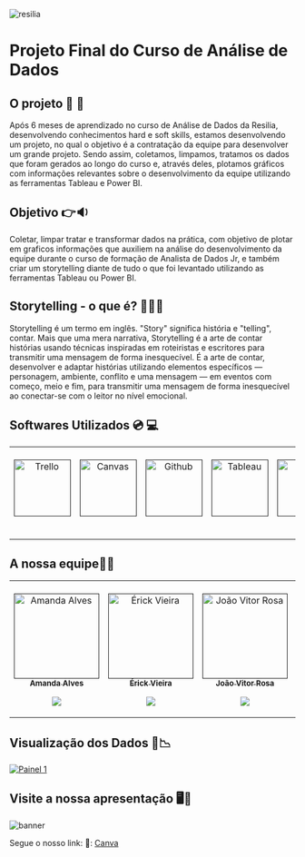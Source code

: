![resilia](https://user-images.githubusercontent.com/77132612/201170243-8c384696-19aa-4e1a-9e67-3d607d9cd418.png)
# Projeto Final do Curso de Análise de Dados 

## **O projeto :open_book:	:movie_camera:**
  Após 6 meses de aprendizado no curso de Análise de Dados da Resilia, desenvolvendo conhecimentos hard e soft skills, estamos desenvolvendo um projeto, no qual o objetivo é a contratação da equipe para desenvolver um grande projeto. Sendo assim, coletamos, limpamos, tratamos os dados que foram gerados ao longo do curso e, através deles, plotamos gráficos com informações relevantes sobre o desenvolvimento da equipe utilizando as ferramentas Tableau e Power BI.

## **Objetivo :point_right::sound:**
  Coletar, limpar tratar e transformar dados na prática, com objetivo de plotar em graficos informações que auxiliem na análise do desenvolvimento da equipe durante o curso de formação de Analista de Dados Jr, e também criar um storytelling diante de tudo o que foi levantado utilizando as ferramentas Tableau ou Power BI.
 
 ## **Storytelling - o que é? 	:teacher::mag_right:**
   Storytelling é um termo em inglês. "Story" significa história e "telling", contar. Mais que uma mera narrativa, Storytelling é a arte de contar histórias usando técnicas inspiradas em roteiristas e escritores para transmitir uma mensagem de forma inesquecível. É a arte de contar, desenvolver e adaptar histórias utilizando elementos específicos — personagem, ambiente, conflito e uma mensagem — em eventos com começo, meio e fim, para transmitir uma mensagem de forma inesquecível ao conectar-se com o leitor no nível emocional.


## **Softwares Utilizados :cd: :computer:**


<table align="center">

  <td  align="center"><br>
        <a href="">
            <img src="https://cdn.jsdelivr.net/gh/devicons/devicon/icons/trello/trello-plain-wordmark.svg" width="100px;" alt="Trello" style="max-width:100%;" style="max-width:100%;"  />
            <br><sub><b></b></sub><br>
        <p align="center">
            </a>
</td>
  <td align="center"><br>
        <a href="">
            <img src="https://i.ibb.co/pxjbzyh/canva-removebg-preview.png" width="100px;" alt="Canvas" style="max-width:100%;">
            <br><sub><b></b></sub><br>
        <p align="center">
       </p>
</td>
<td  align="center"><br>
        <a href="">
            <img src="https://cdn.discordapp.com/attachments/982059488276283472/1040309245767331840/unknown.png" width="100px;" alt="Github" style="max-width:100%;">
            <br><sub><b></b></sub><br>
        <p align="center">
       </p> 
 </td>
  <td  align="center"><br>
        <a href="">
            <img src="https://i.ibb.co/crCrKV6/TABLEAU-removebg-preview.png" width="100px;" alt="Tableau" style="max-width:100%;">
            <br><sub><b></b></sub><br>
        <p align="center">
       </p>
    </td>
  <td  align="center"><br>
        <a href="">
            <img src="https://i.ibb.co/RpSzy14/sheets-removebg-preview.png" width="100px;" alt="sheets" style="max-width:100%;">
            <br><sub><b></b></sub><br>
        <p align="center">
       </p>
    </td>
    <td align="center"><br>
        <a href="">
            <img src="https://i.ibb.co/Ky4r6Kp/discord-removebg-preview.png" width="100px;" alt="Trello" style="max-width:100%;" style="max-width:100%;" />
            <br><sub><b></b></sub><br>
        <p align="center">
            </a>
    </td>
</table>


## **A nossa equipe:frowning_person::yellow_heart:**
<table align="center">
  
  <td align="center"><br>
        <a href="">
            <img src="https://i.imgur.com/c4HKS4y.png" title="source: imgur.com" width="150px;" alt="Amanda Alves" style="max-width:100%;">
            <br><sub><b>Amanda Alves</b></sub><br>
        <p align="center">
            </a>    
            <a href="https://github.com/AmandaAlR">
                   <img src="https://img.shields.io/badge/-Github-000?style=flat-square&logo=Github&logoColor=white&link=https://github.com/AmandaAlR">
            </a>
       </p>
</td>
  <td align="center"><br>
        <a href="">
            <img src="https://i.imgur.com/nRmIkBI.png" width="150px;" alt="Érick Vieira" style="max-width:100%;">
            <br><sub><b>Érick Vieira</b></sub><br>
        <p align="center">
            </a>    
            <a href="https://github.com/XxMeckxX">
                   <img src="https://img.shields.io/badge/-Github-000?style=flat-square&logo=Github&logoColor=white&link=https://github.com/XxMeckxX">
            </a>
       </p>
</td>
<td align="center"><br>
        <a href="">
            <img src="https://i.imgur.com/5LmfbuP.png" width="150px;" align="center"; alt="João Vitor Rosa" style="max-width:100%;">
            <br><sub><b>João Vitor Rosa</b></sub><br>
        <p align="center">
            </a>    
            <a href="https://github.com/joaorosa2">
                   <img src="https://img.shields.io/badge/-Github-000?style=flat-square&logo=Github&logoColor=white&link=https://github.com/joaorosa2">
            </a>
       </p>
       
 </td>
  <td align="center"><br>
        <a href="">
            <img src="https://i.imgur.com/okbsdTy.png" width="150px;" alt="Marcus Vinicius" style="max-width:100%;">
            <br><sub><b>Marcus Vinicius</b></sub><br>
        <p align="center">
            </a>    
            <a href="https://github.com/marcus-vn-santos">
                   <img src="https://img.shields.io/badge/-Github-000?style=flat-square&logo=Github&logoColor=white&link=https://github.com/marcus-vn-santos">
            </a>
       </p>
    </td>
  <td align="center"><br>
        <a href="">
            <img src="https://i.imgur.com/AArv5Cu.png" width="150px;" alt="Stephanie Fernandes" style="max-width:100%;">
            <br><sub><b>Stephanie Fernandes</b></sub><br>
        <p align="center">
            </a>    
            <a href="https://github.com/stefernandes23">
                   <img src="https://img.shields.io/badge/-Github-000?style=flat-square&logo=Github&logoColor=white&link=https://github.com/stefernandes23">
            </a>
       </p>
         
</table>


## **Visualização dos Dados 	:game_die::chart_with_downwards_trend:**
<div class='tableauPlaceholder' id='viz1668083964162' style='position: relative'><noscript><a href='#'><img alt='Painel 1 ' src='https:&#47;&#47;public.tableau.com&#47;static&#47;images&#47;Pr&#47;Projeto_16677775291320&#47;Painel1&#47;1_rss.png' style='border: none' /></a></noscript><object class='tableauViz'  style='display:none;'><param name='host_url' value='https%3A%2F%2Fpublic.tableau.com%2F' /> <param name='embed_code_version' value='3' /> <param name='site_root' value='' /><param name='name' value='Projeto_16677775291320&#47;Painel1' /><param name='tabs' value='no' /><param name='toolbar' value='yes' /><param name='static_image' value='https:&#47;&#47;public.tableau.com&#47;static&#47;images&#47;Pr&#47;Projeto_16677775291320&#47;Painel1&#47;1.png' /> <param name='animate_transition' value='yes' /><param name='display_static_image' value='yes' /><param name='display_spinner' value='yes' /><param name='display_overlay' value='yes' /><param name='display_count' value='yes' /><param name='language' value='pt-BR' /></object></div>               

## **Visite a nossa apresentação 	:desktop_computer::movie_camera:**

![banner](https://media.giphy.com/media/MASs6x7KKEIXvlKJKN/giphy.gif)

Segue o nosso link: :link::
 [Canva](https://www.canva.com/design/DAFO4J8xzTs/y1UIW9NqJAzympSYe5q3Sg/view?utm_content=DAFO4J8xzTs&utm_campaign=designshare&utm_medium=link&utm_source=homepage_design_menu) 
